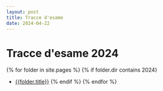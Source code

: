 ```yaml
---
layout: post
title: Tracce d'esame
date: 2024-04-22
---
```


# Tracce d'esame 2024

{% for folder in site.pages %}
{% if folder.dir contains 2024}

- [{{folder.title}}]({{site.baseurl}}{{folder.url}})
  {% endif %}
  {% endfor %}
